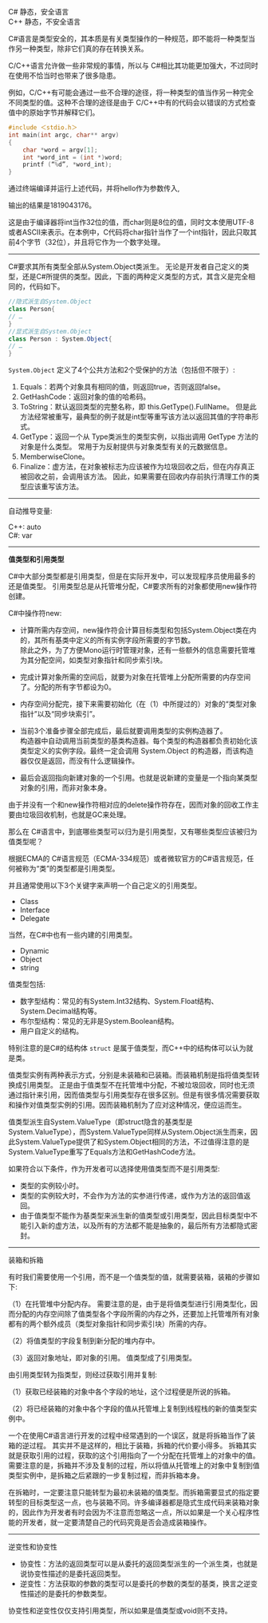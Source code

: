 
C# 静态，安全语言   
C++ 静态，不安全语言

C#语言是类型安全的，其本质是有关类型操作的一种规范，即不能将一种类型当作另一种类型，除非它们真的存在转换关系。

C/C++语言允许做一些非常规的事情，所以与 C#相比其功能更加强大，不过同时在使用不恰当时也带来了很多隐患。

例如，C/C++有可能会通过一些不合理的途径，将一种类型的值当作另一种完全不同类型的值。这种不合理的途径是由于 C/C++中有的代码会以错误的方式检查值中的原始字节并解释它们。

```c++
#include ＜stdio.h＞
int main(int argc, char** argv)
{
    char *word = argv[1];
    int *word_int = (int *)word;
    printf (“%d”, *word_int);
}
```

通过终端编译并运行上述代码，并将hello作为参数传入,

输出的结果是1819043176。

这是由于编译器将int当作32位的值，而char则是8位的值，同时文本使用UTF-8或者ASCII来表示。在本例中，C代码将char指针当作了一个int指针，因此只取其前4个字节（32位），并且将它作为一个数字处理。


----------------------------------

C#要求其所有类型全部从System.Object类派生。  无论是开发者自己定义的类型，还是C#所提供的类型。因此，下面的两种定义类型的方式，其含义是完全相同的，代码如下。

```C#
//隐式派生自System.Object
class Person{
// …
}
//显式派生自System.Object
class Person : System.Object{
// …
}
```

`System.Object` 定义了4个公共方法和2个受保护的方法（包括但不限于）:

1. Equals：若两个对象具有相同的值，则返回true，否则返回false。
2. GetHashCode：返回对象的值的哈希码。
3. ToString：默认返回类型的完整名称，即 this.GetType().FullName。 但是此方法经常被重写，最典型的例子就是int型等重写该方法以返回其值的字符串形式。
4. GetType：返回一个从 Type类派生的类型实例，以指出调用 GetType 方法的对象是什么类型。 常用于为反射提供与对象类型有关的元数据信息。
5. MemberwiseClone。
6. Finalize：虚方法，在对象被标志为应该被作为垃圾回收之后，但在内存真正被回收之前，会调用该方法。 因此，如果需要在回收内存前执行清理工作的类型应该重写该方法。


----------------------------------

自动推导变量:

C++: auto   
C#: var

---------------------

<strong>值类型和引用类型</strong>

C#中大部分类型都是引用类型，但是在实际开发中，可以发现程序员使用最多的还是值类型。 引用类型总是从托管堆分配，C#要求所有的对象都使用new操作符创建。

C#中操作符new:

- 计算所需内存空间，new操作符会计算目标类型和包括System.Object类在内的，其所有基类中定义的所有实例字段所需要的字节数。   
    除此之外，为了方便Mono运行时管理对象，还有一些额外的信息需要托管堆为其分配空间，如类型对象指针和同步索引块。

- 完成计算对象所需的空间后，就要为对象在托管堆上分配所需要的内存空间了。分配的所有字节都设为0。

- 内存空间分配完，接下来需要初始化（在（1）中所提过的）对象的“类型对象指针”以及“同步块索引”。

- 当前3个准备步骤全部完成后，最后就要调用类型的实例构造器了。  
    构造器中自动调用当前类型的基类构造器。每个类型的构造器都负责初始化该类型定义的实例字段。最终一定会调用 System.Object 的构造器，而该构造器仅仅是返回，而没有什么逻辑操作。

- 最后会返回指向新建对象的一个引用。也就是说新建的变量是一个指向某类型对象的引用，而非对象本身。

由于并没有一个和new操作符相对应的delete操作符存在，因而对象的回收工作主要由垃圾回收机制，也就是GC来处理。


那么在 C#语言中，到底哪些类型可以归为是引用类型，又有哪些类型应该被归为值类型呢？

根据ECMA的 C#语言规范（ECMA-334规范）或者微软官方的C#语言规范，任何被称为“类”的类型都是引用类型。

并且通常使用以下3个关键字来声明一个自己定义的引用类型。

- Class
- Interface
- Delegate

当然，在C#中也有一些内建的引用类型。

- Dynamic
- Object
- string

值类型包括:

- 数字型结构：常见的有System.Int32结构、System.Float结构、System.Decimal结构等。
- 布尔型结构：常见的无非是System.Boolean结构。
- 用户自定义的结构。

特别注意的是C#的结构体 `struct` 是属于值类型，而C++中的结构体可以认为就是类。

值类型实例有两种表示方式，分别是未装箱和已装箱。而装箱机制是指将值类型转换成引用类型。   正是由于值类型不在托管堆中分配，不被垃圾回收，同时也无须通过指针来引用，因而值类型与引用类型存在很多区别。但是有很多情况需要获取和操作对值类型实例的引用。因而装箱机制为了应对这种情况，便应运而生。

值类型派生自System.ValueType（即struct隐含的基类型是System.ValueType），而System.ValueType同样从System.Object派生而来，因此System.ValueType提供了和System.Object相同的方法，不过值得注意的是System.ValueType重写了Equals方法和GetHashCode方法。

如果符合以下条件，作为开发者可以选择使用值类型而不是引用类型:

- 类型的实例较小时。
- 类型的实例较大时，不会作为方法的实参进行传递，或作为方法的返回值返回。
- 由于值类型不能作为基类型来派生新的值类型或引用类型，因此目标类型中不能引入新的虚方法，以及所有的方法都不能是抽象的，最后所有方法都隐式密封。


------------------------------------

装箱和拆箱

有时我们需要使用一个引用，而不是一个值类型的值，就需要装箱，装箱的步骤如下:

（1）在托管堆中分配内存。  需要注意的是，由于是将值类型进行引用类型化，因而分配的内存空间除了值类型各个字段所需的内存之外，还要加上托管堆所有对象都有的两个额外成员（类型对象指针和同步索引块）所需的内存。

（2）将值类型的字段复制到新分配的堆内存中。

（3）返回对象地址，即对象的引用。 值类型成了引用类型。


由引用类型转为指类型，则经过获取引用并复制:

（1）获取已经装箱的对象中各个字段的地址，这个过程便是所说的拆箱。

（2）将已经装箱的对象中各个字段的值从托管堆上复制到线程栈的新的值类型实例中。

一个在使用C#语言进行开发的过程中经常遇到的一个误区，就是将拆箱当作了装箱的逆过程。 其实并不是这样的，相比于装箱，拆箱的代价要小得多。 拆箱其实就是获取引用的过程，获取的这个引用指向了一个分配在托管堆上的对象中的值。需要注意的是，拆箱并不涉及复制的过程，所以将值从托管堆上的对象中复制到值类型实例中，是拆箱之后紧跟的一步复制过程，而非拆箱本身。

在拆箱时，一定要注意只能转型为最初未装箱的值类型。而拆箱需要显式的指定要转型的目标类型这一点，也与装箱不同。许多编译器都是隐式生成代码来装箱对象的，因此作为开发者有时会因为不注意而忽略这一点，所以如果是一个关心程序性能的开发者，就一定要清楚自己的代码究竟是否会造成装箱操作。


------------------------------------------

逆变性和协变性

- 协变性：方法的返回类型可以是从委托的返回类型派生的一个派生类，也就是说协变性描述的是委托返回类型。
- 逆变性：方法获取的参数的类型可以是委托的参数的类型的基类，换言之逆变性描述的是委托的参数类型。

协变性和逆变性仅仅支持引用类型，所以如果是值类型或void则不支持。



